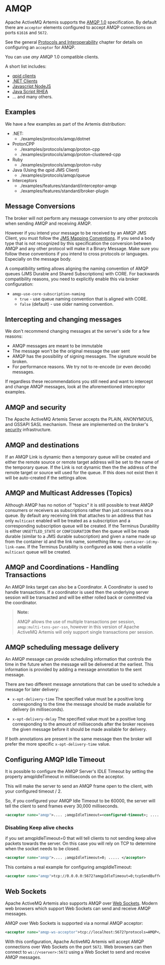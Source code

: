 # AMQP

Apache ActiveMQ Artemis supports the [AMQP
1.0](https://www.oasis-open.org/committees/tc_home.php?wg_abbrev=amqp)
specification. By default there are `acceptor` elements configured to accept
AMQP connections on ports `61616` and `5672`.

See the general [Protocols and Interoperability](protocols-interoperability.md)
chapter for details on configuring an `acceptor` for AMQP.

You can use *any* AMQP 1.0 compatible clients.

A short list includes:

- [qpid clients](https://qpid.apache.org/download.html)
- [.NET Clients](https://blogs.apache.org/activemq/entry/using-net-libraries-with-activemq)
- [Javascript NodeJS](https://github.com/noodlefrenzy/node-amqp10)
- [Java Script RHEA](https://github.com/grs/rhea)
- ... and many others.

## Examples

We have a few examples as part of the Artemis distribution:

- .NET: 
  - ./examples/protocols/amqp/dotnet
- ProtonCPP
  - ./examples/protocols/amqp/proton-cpp
  - ./examples/protocols/amqp/proton-clustered-cpp
- Ruby
  - ./examples/protocols/amqp/proton-ruby
- Java (Using the qpid JMS Client)
  - ./examples/protocols/amqp/queue
- Interceptors
  - ./examples/features/standard/interceptor-amqp
  - ./examples/features/standard/broker-plugin

## Message Conversions

The broker will not perform any message conversion to any other protocols when
sending AMQP and receiving AMQP.

However if you intend your message to be received by an AMQP JMS Client, you
must follow the [JMS Mapping
Conventions](https://www.oasis-open.org/committees/download.php/53086/amqp-bindmap-jms-v1.0-wd05.pdf).
If you send a body type that is not recognized by this specification the
conversion between AMQP and any other protocol will make it a Binary Message.
Make sure you follow these conventions if you intend to cross protocols or
languages.  Especially on the message body.

A compatibility setting allows aligning the naming convention of AMQP queues
(JMS Durable and Shared Subscriptions) with CORE. For backwards compatibility
reasons, you need to explicitly enable this via broker configuration:

- `amqp-use-core-subscription-naming`
   - `true` - use queue naming convention that is aligned with CORE.
   - `false` (default) - use older naming convention.   

## Intercepting and changing messages
 
We don't recommend changing messages at the server's side for a few reasons:
 
- AMQP messages are meant to be immutable
- The message won't be the original message the user sent
- AMQP has the possibility of signing messages. The signature would be broken.
- For performance reasons. We try not to re-encode (or even decode) messages.

If regardless these recommendations you still need and want to intercept and
change AMQP messages, look at the aforementioned interceptor examples.

## AMQP and security

The Apache ActiveMQ Artemis Server accepts the PLAIN, ANONYMOUS, and GSSAPI
SASL mechanism. These are implemented on the broker's [security](security.md)
infrastructure.

## AMQP and destinations

If an AMQP Link is dynamic then a temporary queue will be created and either
the remote source or remote target address will be set to the name of the
temporary queue. If the Link is not dynamic then the the address of the remote
target or source will used for the queue. If this does not exist then it will
be auto-created if the settings allow.

## AMQP and Multicast Addresses (Topics)

Although AMQP has no notion of "topics" it is still possible to treat AMQP
consumers or receivers as subscriptions rather than just consumers on a queue.
By default any receiving link that attaches to an address that has only
`multicast` enabled will be treated as a subscription and a corresponding
subscription queue will be created. If the Terminus Durability is either
`UNSETTLED_STATE` or `CONFIGURATION` then the queue will be made durable
(similar to a JMS durable subscription) and given a name made up from the
container id and the link name, something like `my-container-id:my-link-name`.
If the Terminus Durability is configured as `NONE` then a volatile `multicast`
queue will be created.

## AMQP and Coordinations - Handling Transactions

An AMQP links target can also be a Coordinator. A Coordinator is used to handle
transactions. If a coordinator is used then the underlying server session will
be transacted and will be either rolled back or committed via the coordinator.

> **Note:**
>
> AMQP allows the use of multiple transactions per session,
> `amqp:multi-txns-per-ssn`, however in this version of Apache ActiveMQ Artemis
> will only support single transactions per session.

## AMQP scheduling message delivery

An AMQP message can provide scheduling information that controls the time in
the future when the message will be delivered at the earliest.  This
information is provided by adding a message annotation to the sent message.

There are two different message annotations that can be used to schedule a
message for later delivery:

- `x-opt-delivery-time`
  The specified value must be a positive long corresponding to the time the
  message should be made available for delivery (in milliseconds).

- `x-opt-delivery-delay`
  The specified value must be a positive long corresponding to the amount of
  milliseconds after the broker receives the given message before it should be
  made available for delivery.

If both annotations are present in the same message then the broker will prefer
the more specific `x-opt-delivery-time` value.

## Configuring AMQP Idle Timeout

It is possible to configure the AMQP Server's IDLE Timeout by setting the property amqpIdleTimeout in milliseconds on the acceptor.

This will make the server to send an AMQP frame open to the client, with your configured timeout / 2.

So, if you configured your AMQP Idle Timeout to be 60000, the server will tell the client to send frames every 30,000 milliseconds.


```xml
<acceptor name="amqp">.... ;amqpIdleTimeout=<configured-timeout>; ..... </acceptor>
```


### Disabling Keep alive checks

if you set amqpIdleTimeout=0 that will tell clients to not sending keep alive packets towards the server. On this case
you will rely on TCP to determine when the socket needs to be closed.

```xml
<acceptor name="amqp">.... ;amqpIdleTimeout=0; ..... </acceptor>
```

This contains a real example for configuring amqpIdleTimeout:

```xml
<acceptor name="amqp">tcp://0.0.0.0:5672?amqpIdleTimeout=0;tcpSendBufferSize=1048576;tcpReceiveBufferSize=1048576;protocols=AMQP;useEpoll=true;amqpCredits=1000;amqpMinCredits=300;directDeliver=false;batchDelay=10</acceptor>
```

## Web Sockets

Apache ActiveMQ Artemis also supports AMQP over [Web
Sockets](https://html.spec.whatwg.org/multipage/web-sockets.html).  Modern web
browsers which support Web Sockets can send and receive AMQP messages.

AMQP over Web Sockets is supported via a normal AMQP acceptor:

```xml
<acceptor name="amqp-ws-acceptor">tcp://localhost:5672?protocols=AMQP</acceptor>
```

With this configuration, Apache ActiveMQ Artemis will accept AMQP connections
over Web Sockets on the port `5672`. Web browsers can then connect to
`ws://<server>:5672` using a Web Socket to send and receive AMQP messages.